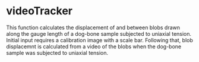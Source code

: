 # videoTracker
 
This function calculates the displacement of and between blobs drawn along 
the gauge length of a dog-bone sample subjected to uniaxial 
tension.
Initial input requires a calibration image with a scale bar. Following
that, blob displacemnt is calculated from a video of the blobs when the 
dog-bone sample was subjected to uniaxial tension.